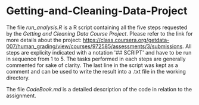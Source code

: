 Getting-and-Cleaning-Data-Project
=================================

The file *run_analysis.R* is a R script containing all the five steps requested by the *Getting and Cleaning Data Course Project*.
Please refer to the link for more details about the project: https://class.coursera.org/getdata-007/human_grading/view/courses/972585/assessments/3/submissions.
All steps are explicity indicated with a notation '## SCRIPT' and  have to be run in sequence from 1 to 5. The tasks performed in each steps are generally commented for sake of clarity.
The last line in the script was kept as a comment and can be used to write the result into a .txt file in the working directory.

The file *CodeBook.md* is a detailed description of the code in relation to the assignment.
